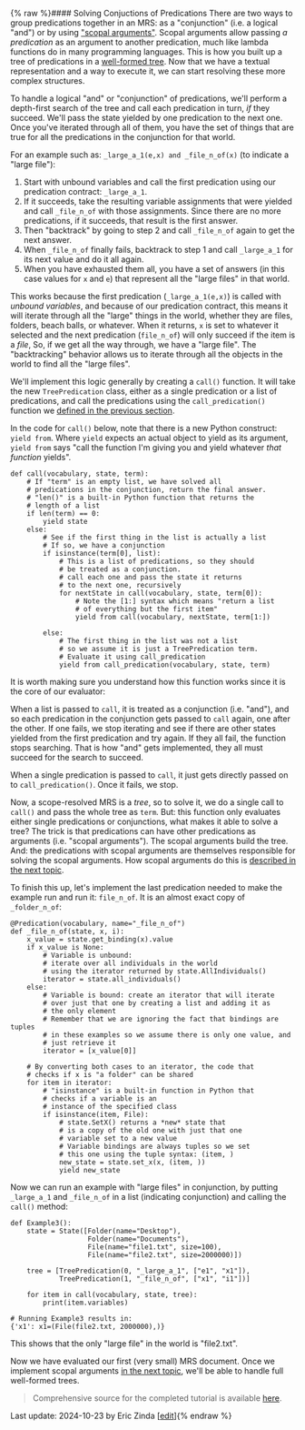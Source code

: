 {% raw %}#### Solving Conjuctions of Predications
There are two ways to group predications together in an MRS: as a "conjunction" (i.e. a logical "and") or by using ["scopal arguments"](https://blog.inductorsoftware.com/Perplexity/home/mrscon/devhowto0010MRS). Scopal arguments allow passing *a predication* as an argument to another predication, much like lambda functions do in many programming languages. This is how you built up a tree of predications in a [well-formed tree](https://blog.inductorsoftware.com/Perplexity/home/mrscon/devhowto0020WellFormedTree). Now that we have a textual representation and a way to execute it, we can start resolving these more complex structures.

To handle a logical "and" or "conjunction" of predications, we'll perform a depth-first search of the tree and call each predication in turn, *if* they succeed. We'll pass the state yielded by one predication to the next one. Once you've iterated through all of them, you have the set of things that are true for all the predications in the conjunction for that world.

For an example such as: `_large_a_1(e,x) and _file_n_of(x)` (to indicate a "large file"):
1. Start with unbound variables and call the first predication using our predication contract: `_large_a_1`. 
2. If it succeeds, take the resulting variable assignments that were yielded and call `_file_n_of` with those assignments. Since there are no more predications, if it succeeds, that result is the first answer.
3. Then "backtrack" by going to step 2 and call `_file_n_of` again to get the next answer. 
4. When `_file_n_of` finally fails, backtrack to step 1 and call `_large_a_1` for its next value and do it all again. 
5. When you have exhausted them all, you have a set of answers (in this case values for `x` and `e`) that represent all the "large files" in that world.

This works because the first predication (`_large_a_1(e,x)`) is called with *unbound variables*, and because of our predication contract, this means it will iterate through all the "large" things in the world, whether they are files, folders, beach balls, or whatever. When it returns, `x` is set to whatever it selected and the next predication (`file_n_of`) will only succeed if the item is a *file*, So, if we get all the way through, we have a "large file".  The "backtracking" behavior allows us to iterate through all the objects in the world to find all the "large files".

We'll implement this logic generally by creating a `call()` function. It will take the new `TreePredication` class, either as a single predication or a list of predications, and call the predications using the `call_predication()` function we [defined in the previous section](https://blog.inductorsoftware.com/Perplexity/home/pxint/pxint0040BuildSolver). 

In the code for `call()` below, note that there is a new Python construct: `yield from`.  Where `yield` expects an actual object to yield as its argument, `yield from` says "call the function I'm giving you and yield whatever *that function* yields".

```
def call(vocabulary, state, term):
    # If "term" is an empty list, we have solved all
    # predications in the conjunction, return the final answer.
    # "len()" is a built-in Python function that returns the
    # length of a list
    if len(term) == 0:
        yield state
    else:
        # See if the first thing in the list is actually a list
        # If so, we have a conjunction
        if isinstance(term[0], list):
            # This is a list of predications, so they should
            # be treated as a conjunction.
            # call each one and pass the state it returns
            # to the next one, recursively
            for nextState in call(vocabulary, state, term[0]):
                # Note the [1:] syntax which means "return a list
                # of everything but the first item"
                yield from call(vocabulary, nextState, term[1:])

        else:
            # The first thing in the list was not a list
            # so we assume it is just a TreePredication term.
            # Evaluate it using call_predication
            yield from call_predication(vocabulary, state, term)
```

It is worth making sure you understand how this function works since it is the core of our evaluator:

When a list is passed to `call`, it is treated as a conjunction (i.e. "and"), and so each predication in the conjunction gets passed to `call` again, one after the other. If one fails, we stop iterating and see if there are other states yielded from the first predication and try again. If they all fail, the function stops searching. That is how "and" gets implemented, they all must succeed for the search to succeed.

When a single predication is passed to `call`, it just gets directly passed on to `call_predication()`.  Once it fails, we stop.

Now, a scope-resolved MRS is a *tree*, so to solve it, we do a single call to `call()` and pass the whole tree as `term`. But: this function only evaluates either single predications or conjunctions, what makes it able to solve a tree? The trick is that predications can have other predications as arguments (i.e. "scopal arguments"). The scopal arguments build the tree.  And: the predications with scopal arguments are themselves responsible for solving the scopal arguments. How scopal arguments do this is [described in the next topic](https://blog.inductorsoftware.com/Perplexity/home/pxint/pxint0060ScopalArguments).

To finish this up, let's implement the last predication needed to make the example run and run it: `file_n_of`. It is an almost exact copy of `_folder_n_of`:
```
@Predication(vocabulary, name="_file_n_of")
def _file_n_of(state, x, i):
    x_value = state.get_binding(x).value
    if x_value is None:
        # Variable is unbound:
        # iterate over all individuals in the world
        # using the iterator returned by state.AllIndividuals()
        iterator = state.all_individuals()
    else:
        # Variable is bound: create an iterator that will iterate
        # over just that one by creating a list and adding it as
        # the only element
        # Remember that we are ignoring the fact that bindings are tuples
        # in these examples so we assume there is only one value, and
        # just retrieve it
        iterator = [x_value[0]]

    # By converting both cases to an iterator, the code that
    # checks if x is "a folder" can be shared
    for item in iterator:
        # "isinstance" is a built-in function in Python that
        # checks if a variable is an
        # instance of the specified class
        if isinstance(item, File):
            # state.SetX() returns a *new* state that
            # is a copy of the old one with just that one
            # variable set to a new value
            # Variable bindings are always tuples so we set
            # this one using the tuple syntax: (item, )
            new_state = state.set_x(x, (item, ))
            yield new_state
```

Now we can run an example with "large files" in conjunction, by putting `_large_a_1` and `_file_n_of` in a list (indicating conjunction) and calling the `call()` method:

```
def Example3():
    state = State([Folder(name="Desktop"),
                   Folder(name="Documents"),
                   File(name="file1.txt", size=100),
                   File(name="file2.txt", size=2000000)])

    tree = [TreePredication(0, "_large_a_1", ["e1", "x1"]),
            TreePredication(1, "_file_n_of", ["x1", "i1"])]

    for item in call(vocabulary, state, tree):
        print(item.variables)
        
# Running Example3 results in:
{'x1': x1=(File(file2.txt, 2000000),)}
```

This shows that the only "large file" in the world is "file2.txt".

Now we have evaluated our first (very small) MRS document. Once we implement scopal arguments [in the next topic](https://blog.inductorsoftware.com/Perplexity/home/pxint/pxint0060ScopalArguments), we'll be able to handle full well-formed trees.

> Comprehensive source for the completed tutorial is available [here](https://github.com/EricZinda/Perplexity).

Last update: 2024-10-23 by Eric Zinda [[edit](https://github.com/EricZinda/Perplexity/edit/main/docs/pxint/pxint0050Conjunctions.md)]{% endraw %}